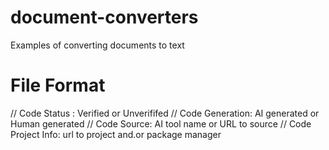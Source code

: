 # document-converters
Examples of converting documents to text

# File Format

// Code Status : Verified or Unverififed
// Code Generation: AI generated or Human generated
// Code Source: AI tool name or URL to source
// Code Project Info: url to project and.or package manager